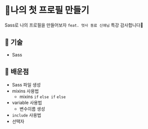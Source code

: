 # 🙋나의 첫 프로필 만들기

Sass로 나의 프로필을 만들어보자
`feat. 멋사 동료 신애님` 특강 감사합니다💙

## 📌 기술

- Sass

## 🚀 배운점

- Sass 파일 생성
- mixins 사용법
  - mixins `if` `else if` `else`
- variable 사용법
  - 변수이름 생성
- `include` 사용법
- 선택자
